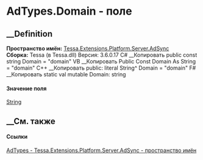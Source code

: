 # AdTypes.Domain - поле
##  __Definition
 **Пространство имён:**
[Tessa.Extensions.Platform.Server.AdSync](N_Tessa_Extensions_Platform_Server_AdSync.htm)  
 **Сборка:** Tessa (в Tessa.dll) Версия: 3.6.0.17
C# __Копировать
     public const string Domain = "domain"
VB __Копировать
     Public Const Domain As String = "domain"
C++ __Копировать
     public:
    literal String^ Domain = "domain"
F# __Копировать
     static val mutable Domain: string
#### Значение поля
[String](https://learn.microsoft.com/dotnet/api/system.string)
##  __См. также
#### Ссылки
[AdTypes - ](T_Tessa_Extensions_Platform_Server_AdSync_AdTypes.htm)
[Tessa.Extensions.Platform.Server.AdSync - пространство
имён](N_Tessa_Extensions_Platform_Server_AdSync.htm)
